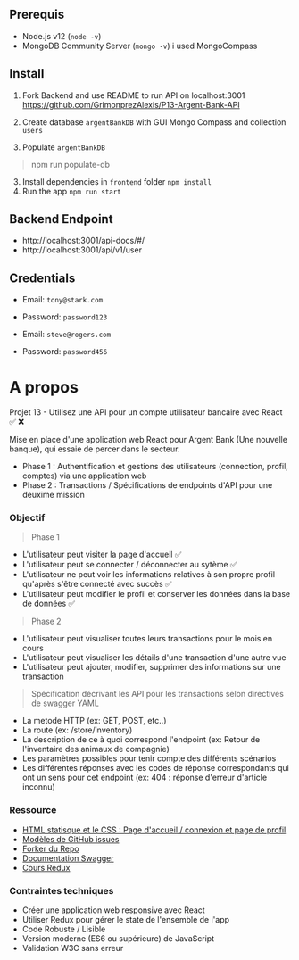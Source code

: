 ## Prerequis
- Node.js v12 (`node -v`)
- MongoDB Community Server (`mongo -v`) i used MongoCompass

## Install
1. Fork Backend and use README to run API on localhost:3001
https://github.com/GrimonprezAlexis/P13-Argent-Bank-API

2. Create database `argentBankDB` with GUI Mongo Compass and collection `users`
3. Populate `argentBankDB`
> npm run populate-db

3. Install dependencies in `frontend` folder `npm install`
4. Run the app `npm run start`

## Backend Endpoint
- http://localhost:3001/api-docs/#/
- http://localhost:3001/api/v1/user

## Credentials
- Email: `tony@stark.com`
- Password: `password123`

- Email: `steve@rogers.com`
- Password: `password456`

# A propos
Projet 13 - Utilisez une API pour un compte utilisateur bancaire avec React
✅ ❌

Mise en place d'une application web React pour Argent Bank (Une nouvelle banque), qui essaie de percer dans le secteur.
- Phase 1 : Authentification et gestions des utilisateurs (connection, profil, comptes) via une application web
- Phase 2 : Transactions / Spécifications de endpoints d'API pour une deuxime mission

### Objectif
> Phase 1
- L'utilisateur peut visiter la page d'accueil ✅
- L'utilisateur peut se connecter / déconnecter au sytème ✅
- L'utilisateur ne peut voir les informations relatives à son propre profil qu'après s'être connecté avec succès ✅
- L'utilisateur peut modifier le profil et conserver les données dans la base de données ✅

> Phase 2
- L'utilisateur peut visualiser toutes leurs transactions pour le mois en cours
- L'utilisateur peut visualiser les détails d'une transaction d'une autre vue
- L'utilisateur peut ajouter, modifier, supprimer des informations sur une transaction

> Spécification décrivant les API pour les transactions selon directives de swagger YAML
- La metode HTTP (ex: GET, POST, etc..)
- La route (ex: /store/inventory)
- La description de ce à quoi correspond l'endpoint (ex: Retour de l'inventaire des animaux de compagnie)
- Les paramètres possibles pour tenir compte des différents scénarios
- Les différentes réponses avec les codes de réponse correspondants qui ont un sens pour cet endpoint (ex: 404 : réponse d'erreur d'article inconnu)


### Ressource
- [HTML statisque et le CSS : Page d'accueil / connexion et page de profil](https://github.com/OpenClassrooms-Student-Center/Project-10-Bank-API/tree/master/designs)
- [Modèles de GitHub issues](https://github.com/OpenClassrooms-Student-Center/Project-10-Bank-API/tree/master/.github/ISSUE_TEMPLATE)
- [Forker du Repo](https://github.com/OpenClassrooms-Student-Center/Project-10-Bank-API)
- [Documentation Swagger](https://editor.swagger.io/)
- [Cours Redux](https://openclassrooms.com/fr/courses/5511091-organisez-votre-application-avec-la-logique-redux)

### Contraintes techniques
- Créer une application web responsive avec React
- Utiliser Redux pour gérer le state de l'ensemble de l'app
- Code Robuste / Lisible
- Version moderne (ES6 ou supérieure) de JavaScript
- Validation W3C sans erreur